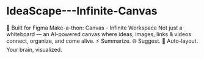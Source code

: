 # IdeaScape---Infinite-Canvas
🚀 Built for Figma Make-a-thon: Canvas - Infinite Workspace   Not just a whiteboard — an AI-powered canvas where ideas, images, links &amp; videos connect, organize, and come alive.   ⚡ Summarize. 🌐 Suggest. 🎨 Auto-layout.   Your brain, visualized.
